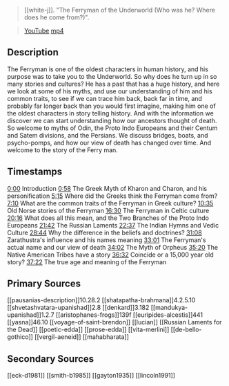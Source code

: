 > [[white-j]]. "The Ferryman of the Underworld (Who was he? Where does he come from?)". 

> [YouTube](https://youtu.be/7AArGLbIIFw)
> [mp4](white-j2021-ferryman.mp4)

## Description
The Ferryman is one of the oldest characters in human history, and his purpose was to take you to the Underworld. So why does he turn up in so many stories and cultures? He has a past that has a huge history, and here we look at some of his myths, and use our understanding of him and his common traits, to see if we can trace him back, back far in time, and probably far longer back than you would first imagine, making him one of the oldest characters in story telling history. And with the information we discover we can start understanding how our ancestors thought of death. So welcome to myths of Odin, the Proto Indo Europeans and their Centum and Satem divisions, and the Persians. We discuss bridges, boats, and psycho-pomps, and how our view of death has changed over time. And welcome to the story of the Ferry man.

## Timestamps

[0:00](https://www.youtube.com/watch?v=7AArGLbIIFw&list=PLru2Z4KGjAVIOyMEKaYcgIUrdOBHhuoBe&index=11&t=0s) Introduction
[0:58](https://www.youtube.com/watch?v=7AArGLbIIFw&list=PLru2Z4KGjAVIOyMEKaYcgIUrdOBHhuoBe&index=11&t=58s) The Greek Myth of Kharon and Charon, and his personification
[5:15](https://www.youtube.com/watch?v=7AArGLbIIFw&list=PLru2Z4KGjAVIOyMEKaYcgIUrdOBHhuoBe&index=11&t=315s) Where did the Greeks think the Ferryman come from?
[7:10](https://www.youtube.com/watch?v=7AArGLbIIFw&list=PLru2Z4KGjAVIOyMEKaYcgIUrdOBHhuoBe&index=11&t=430s) What are the common traits of the Ferryman in Greek culture? 
[10:35](https://www.youtube.com/watch?v=7AArGLbIIFw&list=PLru2Z4KGjAVIOyMEKaYcgIUrdOBHhuoBe&index=11&t=635s) Old Norse stories of the Ferryman
[16:30](https://www.youtube.com/watch?v=7AArGLbIIFw&list=PLru2Z4KGjAVIOyMEKaYcgIUrdOBHhuoBe&index=11&t=990s) The Ferryman in Celtic culture
[20:16](https://www.youtube.com/watch?v=7AArGLbIIFw&list=PLru2Z4KGjAVIOyMEKaYcgIUrdOBHhuoBe&index=11&t=1216s) What does all this mean, and the Two Branches of the Proto Indo Europeans
[21:42](https://www.youtube.com/watch?v=7AArGLbIIFw&list=PLru2Z4KGjAVIOyMEKaYcgIUrdOBHhuoBe&index=11&t=1302s) The Russian Laments
[22:37](https://www.youtube.com/watch?v=7AArGLbIIFw&list=PLru2Z4KGjAVIOyMEKaYcgIUrdOBHhuoBe&index=11&t=1357s) The Indian Hymns and Vedic Culture
[28:44](https://www.youtube.com/watch?v=7AArGLbIIFw&list=PLru2Z4KGjAVIOyMEKaYcgIUrdOBHhuoBe&index=11&t=1724s) Why the difference in the beliefs and doctrines?
[31:08](https://www.youtube.com/watch?v=7AArGLbIIFw&list=PLru2Z4KGjAVIOyMEKaYcgIUrdOBHhuoBe&index=11&t=1868s) Zarathustra's influence and his names meaning
[33:01](https://www.youtube.com/watch?v=7AArGLbIIFw&list=PLru2Z4KGjAVIOyMEKaYcgIUrdOBHhuoBe&index=11&t=1981s) The Ferryman's actual name and our view of death
[34:02](https://www.youtube.com/watch?v=7AArGLbIIFw&list=PLru2Z4KGjAVIOyMEKaYcgIUrdOBHhuoBe&index=11&t=2042s) The Myth of Orpheus
[35:20](https://www.youtube.com/watch?v=7AArGLbIIFw&list=PLru2Z4KGjAVIOyMEKaYcgIUrdOBHhuoBe&index=11&t=2120s) The Native American Tribes have a story
[36:32](https://www.youtube.com/watch?v=7AArGLbIIFw&list=PLru2Z4KGjAVIOyMEKaYcgIUrdOBHhuoBe&index=11&t=2192s) Coincide or a 15,000 year old story?
[37:22](https://www.youtube.com/watch?v=7AArGLbIIFw&list=PLru2Z4KGjAVIOyMEKaYcgIUrdOBHhuoBe&index=11&t=2242s) The true age and meaning of the Ferryman

## Primary Sources
[[pausanias-description]]10.28.2
[[shatapatha-brahmana]]4.2.5.10
[[shvetashvatara-upanishad]]2.8
[[denkard]]3.182
[[mandukya-upanishad]]1.2.7
[[aristophanes-frogs]]139f
[[euripides-alcestis]]441
[[yasna]]46.10
[[voyage-of-saint-brendon]]
[[lucian]]
[[Russian Laments for the Dead]]
[[poetic-edda]]
[[prose-edda]]
[[vita-merlini]]
[[de-bello-gothico]]
[[vergil-aeneid]]
[[mahabharata]]

## Secondary Sources
[[eck-d1981]]
[[smith-b1985]]
[[gayton1935]]
[[lincoln1991]]